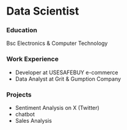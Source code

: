 # Data Scientist

### Education
Bsc Electronics & Computer Technology

### Work Experience
- Developer at USESAFEBUY e-commerce
- Data Analyst at Grit & Gumption Company

### Projects
- Sentiment Analysis on X (Twitter)
- chatbot
- Sales Analysis

